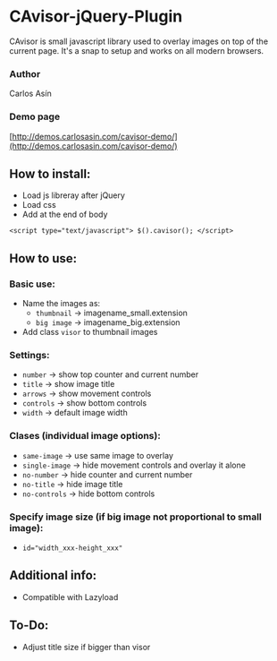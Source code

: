 CAvisor-jQuery-Plugin
=====================

CAvisor is small javascript library used to overlay images on top of the current page. It's a snap to setup and works on all modern browsers.

### Author
Carlos Asín
### Demo page

[http://demos.carlosasin.com/cavisor-demo/](http://demos.carlosasin.com/cavisor-demo/)
	

## How to install:

- Load js libreray after jQuery
- Load css
- Add at the end of body


`<script type="text/javascript">
	$().cavisor();
</script>`


## How to use:

### Basic use:
- Name the images as:
	- `thumbnail` -> imagename_small.extension
	- `big image` -> imagename_big.extension
- Add class `visor` to thumbnail images

### Settings:
- `number` -> show top counter and current number
- `title` -> show image title
- `arrows` -> show movement controls
- `controls` -> show bottom controls
- `width` -> default image width

### Clases (individual image options):
- `same-image` -> use same image to overlay
- `single-image` -> hide movement controls and overlay it alone
- `no-number` -> hide counter and current number
- `no-title` -> hide image title
- `no-controls` -> hide bottom controls

### Specify image size (if big image not proportional to small image):
- `id="width_xxx-height_xxx"`

## Additional info:

- Compatible with Lazyload

## To-Do:

- Adjust title size if bigger than visor
